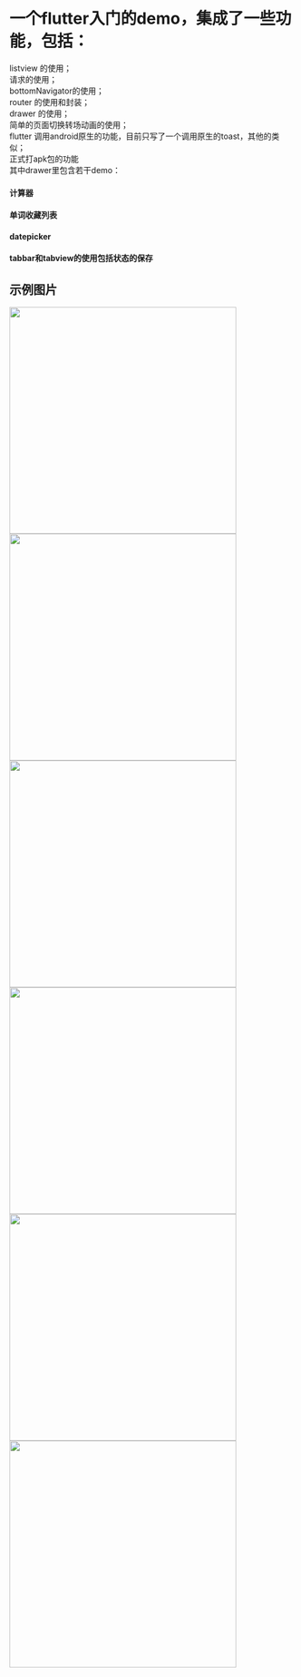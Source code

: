# 一个flutter入门的demo，集成了一些功能，包括：
 listview 的使用；  
 请求的使用；  
 bottomNavigator的使用；  
 router 的使用和封装；  
 drawer 的使用；  
 简单的页面切换转场动画的使用；  
 flutter 调用android原生的功能，目前只写了一个调用原生的toast，其他的类似；  
 正式打apk包的功能  
 其中drawer里包含若干demo：

#### 计算器
#### 单词收藏列表
#### datepicker
#### tabbar和tabview的使用包括状态的保存

## 示例图片
<img src="https://github.com/moonljt521/flutter/blob/master/sampleimages/1.jpg?raw=true" width="400"/>  
<img src="https://github.com/moonljt521/flutter/blob/master/sampleimages/2.png?raw=true" width="400"/>  
<img src="https://github.com/moonljt521/flutter/blob/master/sampleimages/3.jpg?raw=true" width="400" />  
<img src="https://github.com/moonljt521/flutter/blob/master/sampleimages/4.jpg?raw=true" width="400" />  
<img src="https://github.com/moonljt521/flutter/blob/master/sampleimages/5.jpg?raw=true" width="400" />  
<img src="https://github.com/moonljt521/flutter/blob/master/sampleimages/6.jpg?raw=true" width="400" />
